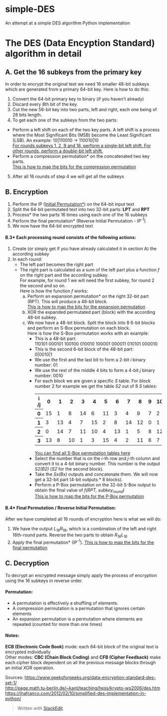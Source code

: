 # simple-DES
An attempt at a simple DES algorithm Python implementation

# The DES (Data Encyption Standard) algorithm in detail
## A. Get the 16 subkeys from the primary key
In order to encrypt the original text we need 16 smaller 48-bit subkeys which are generated from a primary 64-bit key.
Here is how to do this:
1. Convert the 64-bit primary key to binary (if you haven't already)
2. Discard every 8th bit of the key.
3. Cut the new 56-bit key into two parts, left and right, each one being of 28 bits length.
4. To get each one of the subkeys from the two parts:
- Perform a left shift on each of the two key parts. A left shift is a process where the Most Significant Bits (MSB) become the Least Significant (LSB).
An example:
10|110010 -> 110010|10<br>
[For rounds subkeys 1, 2, 9 and 16, perform a single-bit left shift.
For other rounds, perform a double-bit left shift.](https://media.geeksforgeeks.org/wp-content/uploads/666-2.png)
- Perform a compression permutation* on the concatenated two key parts.<br>
[This is how to map the bits for the compression permutation](https://media.geeksforgeeks.org/wp-content/uploads/777.png)
5. After all 16 rounds of step 4 we will get all the subkeys

## B. Encryption
1. Perform the IP ([Initial Permutation*](https://media.geeksforgeeks.org/wp-content/uploads/444-3.png)) on the 64-bit input text
2. Split the 64-bit permutated text into two 32-bit parts: **LPT** and **RPT**
3. Process* the two parts 16 times using each one of the 16 subkeys
4. Perform the final permutation* (Reverse Initial Permutation - IP<sup>-1</sup>)
5. We now have the 64-bit encrypted text 

#### B.3* Each processing round consists of the following actions:
<ol>
<li>Create (or simply get if you have already calculated it in section A) the according subkey</li>
<li>
In each round:
<ul>
<li>The left part becomes the right part</li>
<li>The right part is calculated as a sum of the left part plus a function <i>f</i> on the right part and the according subkey. <br>
For example, for round 1 we will need the first subkey, for round 2 the second and so on. <br>
Here is how the function <i>f</i> works:
<ol type='a'>
<li>Perform an expansion permutation* on the right 32-bit part (RPT). This will produce a 48-bit block. <br>
<a href="https://www.tutorialspoint.com/cryptography/images/des_specification.jpg">This is how to map the bits for the expansion permutation</a>
</li>
<li>XOR the expanded permutated part (block) with the according 48-bit subkey.</li>
<li>We now have a 48-bit block. Split the block into 8 6-bit blocks and perform an S-Box permutation on each block. <br>
Here  is how the S-Box permutation works with an example:
<ul>
<li>This is a 48-bit part:<br>
110101 000101 100100 010010 100001 000011 010101 000010</li>
<li>This is the second 6-bit block of the 48-bit part:<br>
0|0010|1 <br></li>
<li>We use the first and the last bit to form a 2-bit <i>i</i> binary number: 01</li>
<li>We use the rest of the middle 4 bits to form a 4-bit <i>j</i> binary number: 0010</li>
<li>For each block we are given a specific <i>S</i> table. For block number 2 for example we get the table <i>S2</i> out of 8 <i>S</i> tables:
<table>
<tr>
<th>i /j</th>
<th>0</th>
<th>1</th>
<th>2</th>
<th>3</th>
<th>4</th>
<th>5</th>
<th>6</th>
<th>7</th>
<th>8</th>
<th>9</th>
<th>10</th>
<th>11</th>
<th>12</th>
<th>13</th>
<th>14</th>
<th>15</th>
</tr>
<tr>
<th>0</th>
<td>15</td>
<td>1</td>
<td>8</td>
<td>14</td>
<td>6</td>
<td>11</td>
<td>3</td>
<td>4</td>
<td>9</td>
<td>7</td>
<td>2</td>
<td>13</td>
<td>12</td>
<td>0</td>
<td>5</td>
<td>10</td>
</tr>
<tr>
<th>1</th>
<td>3</td>
<td>13</td>
<td>4</td>
<td>7</td>
<td>15</td>
<td>2</td>
<td>8</td>
<td>14</td>
<td>12</td>
<td>0</td>
<td>1</td>
<td>10</td>
<td>6</td>
<td>9</td>
<td>11</td>
<td>5</td>
</tr>
<tr>
<th>2</th>
<td>0</td>
<td>14</td>
<td>7</td>
<td>11</td>
<td>10</td>
<td>4</td>
<td>13</td>
<td>1</td>
<td>5</td>
<td>8</td>
<td>12</td>
<td>6</td>
<td>9</td>
<td>3</td>
<td>2</td>
<td>15</td>
</tr>
<tr>
<th>3</th>
<td>13</td>
<td>8</td>
<td>10</td>
<td>1</td>
<td>3</td>
<td>15</td>
<td>4</td>
<td>2</td>
<td>11</td>
<td>6</td>
<td>7</td>
<td>12</td>
<td>0</td>
<td>5</td>
<td>14</td>
<td>9</td>
</tr>
</table>
<a href="https://upload.wikimedia.org/wikipedia/commons/4/44/DES_S-box.jpg">You can find all S-Box permutation tables here</a></li>
<li>Select the number that is on the <i>i</i>-th row and <i>j</i>-th column and convert it to a 4-bit binary number. This number is the output <i>S2(B2)</i> (<i>S2</i> for the second block). <br>
</li>
<li>Take the <i>Sx(Bx)</i> outputs and concatenate them. We will now get a 32-bit part (4-bit outputs * 8 blocks). </li>
<li>Perform a P-Box permutation on the 32-bit S-Box output to obtain the final value of <i>f(RPT, subkey<sub>round</sub>)</i> <br>
<a href="https://image3.slideserve.com/5813050/p-box-l.jpg">This is how to map the bits for the P-Box permutation</a>
</li>
</ul>
</li>
</ol>
</li>
</ul>
</li>
</ol>

#### B.4* Final Permutation / Reverse Initial Permutation:
After we have completed all 16 rounds of encryption here is what we will do:
1. We have the output *L<sub>16</sub>R<sub>16</sub>*, which is a combination of the left and right 16th-round parts.
Reverse the two parts to obtain *R<sub>16</sub>L<sub>16</sub>*
2. Apply the final permutation* (IP<sup>-1</sup>).
[This is how to map the bits for the final permutation](https://www.researchgate.net/profile/Professor_Fahim_Akhter/publication/270680867/figure/tbl2/AS:642486745714688@1530192185514/nverse-Initial-Permutation-IP-1-13.png)

## C. Decryption
To decrypt an encrypted message simply apply the process of encryption using the 16 subkeys in reverse order.

#### Permutation:
- A permutation is effectively a shuffling of elements. 
- A compression permutation is a permutation that ignores certain elements
- An expansion permutation is a permutation where elements are repeated (counted for more than one times)

#### Notes:
**ECB (Electronic Code Book)** mode: each 64-bit block of the original text is encrypted individually <br>
Other modes: **CBC (Chain Block Coding)** and **CFB (Cipher Feedback)** make each cipher block dependent on all the previous message blocks through an initial XOR operation.

Sources:
https://www.geeksforgeeks.org/data-encryption-standard-des-set-1/ <br>
http://page.math.tu-berlin.de/~kant/teaching/hess/krypto-ws2006/des.htm <br>
https://jhafranco.com/2012/02/10/simplified-des-implementation-in-python/

> Written with [StackEdit](https://stackedit.io/).
